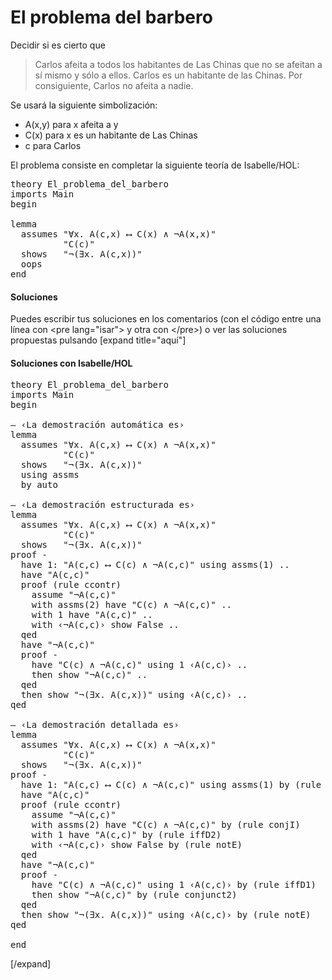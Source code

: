 # El problema del barbero

Decidir si es cierto que
<blockquote>
Carlos afeita a todos los habitantes de Las Chinas que no se afeitan a sí mismo y sólo a ellos. Carlos es un habitante de las Chinas. Por consiguiente, Carlos no afeita a nadie.
</blockquote>

Se usará la siguiente simbolización:

+ A(x,y) para x afeita a y
+ C(x)   para x es un habitante de Las Chinas
+ c      para Carlos

 
El problema consiste en completar la siguiente teoría de Isabelle/HOL:

<pre lang="isar">
theory El_problema_del_barbero
imports Main
begin

lemma
  assumes "∀x. A(c,x) ⟷ C(x) ∧ ¬A(x,x)"
          "C(c)"
  shows   "¬(∃x. A(c,x))"
  oops
end
</pre>

<h4>Soluciones</h4>

Puedes escribir tus soluciones en los comentarios (con el código entre una línea con &#60;pre lang=&quot;isar&quot;&#62; y otra con &#60;/pre&#62;) o ver las soluciones propuestas pulsando [expand title="aquí"]

<h4>Soluciones con Isabelle/HOL</h4>

<pre lang="isar">
theory El_problema_del_barbero
imports Main
begin

― ‹La demostración automática es›
lemma
  assumes "∀x. A(c,x) ⟷ C(x) ∧ ¬A(x,x)"
          "C(c)"
  shows   "¬(∃x. A(c,x))"
  using assms
  by auto

― ‹La demostración estructurada es›
lemma
  assumes "∀x. A(c,x) ⟷ C(x) ∧ ¬A(x,x)"
          "C(c)"
  shows   "¬(∃x. A(c,x))"
proof -
  have 1: "A(c,c) ⟷ C(c) ∧ ¬A(c,c)" using assms(1) ..
  have "A(c,c)"
  proof (rule ccontr)
    assume "¬A(c,c)"
    with assms(2) have "C(c) ∧ ¬A(c,c)" ..
    with 1 have "A(c,c)" .. 
    with ‹¬A(c,c)› show False ..
  qed
  have "¬A(c,c)"
  proof -
    have "C(c) ∧ ¬A(c,c)" using 1 ‹A(c,c)› ..
    then show "¬A(c,c)" ..
  qed
  then show "¬(∃x. A(c,x))" using ‹A(c,c)› ..
qed

― ‹La demostración detallada es›
lemma 
  assumes "∀x. A(c,x) ⟷ C(x) ∧ ¬A(x,x)"
          "C(c)"
  shows   "¬(∃x. A(c,x))"
proof -
  have 1: "A(c,c) ⟷ C(c) ∧ ¬A(c,c)" using assms(1) by (rule allE)
  have "A(c,c)"
  proof (rule ccontr)
    assume "¬A(c,c)"
    with assms(2) have "C(c) ∧ ¬A(c,c)" by (rule conjI)
    with 1 have "A(c,c)" by (rule iffD2)
    with ‹¬A(c,c)› show False by (rule notE)
  qed
  have "¬A(c,c)"
  proof -
    have "C(c) ∧ ¬A(c,c)" using 1 ‹A(c,c)› by (rule iffD1)
    then show "¬A(c,c)" by (rule conjunct2)
  qed
  then show "¬(∃x. A(c,x))" using ‹A(c,c)› by (rule notE)
qed

end
</pre>
[/expand]
